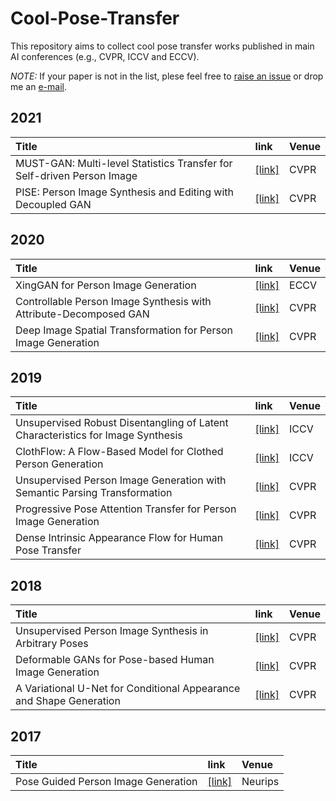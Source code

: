 # Cool-Pose-Transfer

This repository aims to collect cool pose transfer works published in main AI conferences (e.g., CVPR, ICCV and ECCV).

*NOTE:* If your paper is not in the list, plese feel free to [raise an issue](https://github.com/SenHe/Cool-GAN-Works/issues) or drop me an [e-mail](mailto:senhe752@gmail.com?subject=[GitHub]%fewshot%papers).
## 2021
| Title | link | Venue|
| :-----|:-----|:-----|
|MUST-GAN: Multi-level Statistics Transfer for Self-driven Person Image|[[link]](https://arxiv.org/pdf/2011.09084.pdf)|CVPR|
|PISE: Person Image Synthesis and Editing with Decoupled GAN|[[link]](https://arxiv.org/pdf/2103.04023.pdf)|CVPR|
## 2020
| Title | link | Venue|
| :-----|:-----|:-----|
|XingGAN for Person Image Generation|[[link]](https://arxiv.org/pdf/2007.09278.pdf)|ECCV|
|Controllable Person Image Synthesis with Attribute-Decomposed GAN|[[link]](https://arxiv.org/pdf/2003.12267.pdf)|CVPR|
|Deep Image Spatial Transformation for Person Image Generation|[[link]](https://arxiv.org/pdf/2003.00696.pdf)|CVPR|
## 2019
| Title | link | Venue|
| :-----|:-----|:-----|
|Unsupervised Robust Disentangling of Latent Characteristics for Image Synthesis|[[link]](https://arxiv.org/pdf/1910.10223.pdf)|ICCV|
|ClothFlow: A Flow-Based Model for Clothed Person Generation|[[link]](https://openaccess.thecvf.com/content_ICCV_2019/papers/Han_ClothFlow_A_Flow-Based_Model_for_Clothed_Person_Generation_ICCV_2019_paper.pdf)|ICCV|
|Unsupervised Person Image Generation with Semantic Parsing Transformation|[[link]](https://arxiv.org/pdf/1904.03379.pdf)|CVPR|
|Progressive Pose Attention Transfer for Person Image Generation|[[link]](https://arxiv.org/pdf/1904.03349.pdf)|CVPR|
|Dense Intrinsic Appearance Flow for Human Pose Transfer|[[link]](https://arxiv.org/pdf/1903.11326.pdf)|CVPR|
## 2018
| Title | link | Venue|
| :-----|:-----|:-----|
|Unsupervised Person Image Synthesis in Arbitrary Poses|[[link]](https://arxiv.org/pdf/1809.10280.pdf)|CVPR|
|Deformable GANs for Pose-based Human Image Generation|[[link]](https://arxiv.org/pdf/1801.00055.pdf)|CVPR|
|A Variational U-Net for Conditional Appearance and Shape Generation|[[link]](https://arxiv.org/pdf/1804.04694.pdf)|CVPR|
## 2017
| Title | link | Venue|
| :-----|:-----|:-----|
|Pose Guided Person Image Generation|[[link]](https://arxiv.org/pdf/1705.09368.pdf)|Neurips|
